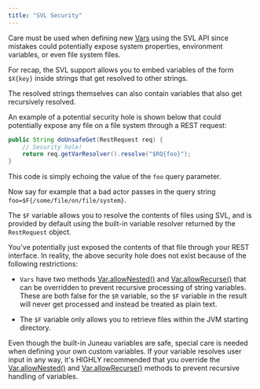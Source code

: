 ```yaml
---
title: "SVL Security"
---
```


Care must be used when defining new [Vars]({{API_DOCS}}/org/apache/juneau/svl/Var.html) using the SVL API since mistakes
could potentially expose system properties, environment variables, or even file system files.

For recap, the SVL support allows you to embed variables of the form `$X{key}` inside strings that get resolved to other
strings.

The resolved strings themselves can also contain variables that also get recursively resolved.

An example of a potential security hole is shown below that could potentially expose any file on a file system through a
REST request:

```java
public String doUnsafeGet(RestRequest req) {
    // Security hole!
    return req.getVarResolver().resolve("$RQ{foo}");
}
```

This code is simply echoing the value of the `foo` query parameter.

Now say for example that a bad actor passes in the query string `foo=$F{/some/file/on/file/system}`.

The `$F` variable allows you to resolve the contents of files using SVL, and is provided by default using the built-in
variable resolver returned by the `RestRequest` object.

You've potentially just exposed the contents of that file through your REST interface.
In reality, the above security hole does not exist because of the following restrictions:

- `Vars` have two methods [Var.allowNested()]({{API_DOCS}}/org/apache/juneau/svl/Var.html#allowNested()) and [Var.allowRecurse()]({{API_DOCS}}/org/apache/juneau/svl/Var.html#allowRecurse()) that can be overridden to prevent recursive processing of string variables.
  These are both false for the `$R` variable, so the `$F` variable in the result will never get processed and instead be
  treated as plain text.

- The `$F` variable only allows you to retrieve files within the JVM starting directory.

Even though the built-in Juneau variables are safe, special care is needed when defining your own custom variables.
If your variable resolves user input in any way, it's HIGHLY recommended that you override the [Var.allowNested()]({{API_DOCS}}/org/apache/juneau/svl/Var.html#allowNested()) and [Var.allowRecurse()]({{API_DOCS}}/org/apache/juneau/svl/Var.html#allowRecurse()) methods to prevent recursive handling of variables.
